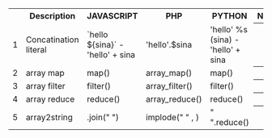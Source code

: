 <html>

<table>
  <tr>
    <th></th>
    <th>Description </th>
    <th>JAVASCRIPT</th>
    <th>PHP</th>
    <th>PYTHON</th>
    <th>Note</th>
  </tr>
  <tr>
    <td>1</td>
    <td>Concatination literal</td>
    <td>`hello ${sina}` - 'hello' + sina</td>
    <td>'hello'.$sina</td>
    <td>'hello' %s (sina) - 'hello' + sina</td>
    <th></th>
  </tr>
  <tr>
    <td>2</td>
    <td>array map</td>
    <td>map()</td>
    <td>array_map()</td>
    <td>map()</td>
    <th></th>
  </tr>
  <tr>
    <td>3</td>
    <td>array filter</td>
    <td>filter()</td>
    <td>array_filter()</td>
    <td>filter()</td>
    <th></th>
  </tr>
  <tr>
    <td>4</td>
    <td>array reduce</td>
    <td>reduce()</td>
    <td>array_reduce()</td>
    <td>reduce()</td>
    <th></th>
  </tr>
  <tr>
    <td>5</td>
    <td>array2string</td>
    <td>.join(" ")</td>
    <td>implode(" " , )</td>
    <td>" ".reduce()</td>
    <th></th>
  </tr>
  
</table>

</body>
</html>
